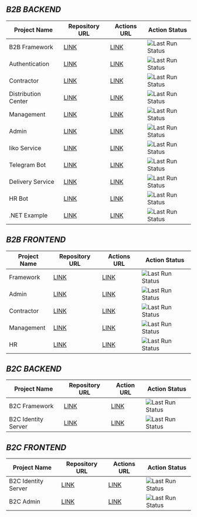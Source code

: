 ## *B2B BACKEND*
| Project Name | Repository URL | Actions URL | Action Status |
|-----------------|----------------|-------------|-------------|
| B2B Framework | [LINK](https://github.com/st-macarons/st-b2b-framework) | [LINK](https://github.com/st-macarons/st-b2b-framework/actions) | ![Last Run Status](https://github.com/st-macarons/st-b2b-framework/actions/workflows/nuget-publish.yaml/badge.svg) |
| Authentication | [LINK](https://github.com/st-macarons/st-b2b-authentication-service) | [LINK](https://github.com/st-macarons/st-b2b-authentication-service/actions) | ![Last Run Status](https://github.com/st-macarons/st-b2b-authentication-service/actions/workflows/docker-image-pipeline.yaml/badge.svg) |
| Contractor | [LINK](https://github.com/st-macarons/st-b2b-contractor) | [LINK](https://github.com/st-macarons/st-b2b-contractor/actions) | ![Last Run Status](https://github.com/st-macarons/st-b2b-contractor/actions/workflows/docker-image-pipeline.yaml/badge.svg) |
| Distribution Center | [LINK](https://github.com/st-macarons/st-b2b-distribution-center) | [LINK](https://github.com/st-macarons/st-b2b-distribution-center/actions) | ![Last Run Status](https://github.com/st-macarons/st-b2b-distribution-center/actions/workflows/docker-image-pipeline.yaml/badge.svg) |
| Management | [LINK](https://github.com/st-macarons/st-b2b-management) | [LINK](https://github.com/st-macarons/st-b2b-management/actions) | ![Last Run Status](https://github.com/st-macarons/st-b2b-management/actions/workflows/docker-image-pipeline.yaml/badge.svg) |
| Admin | [LINK](https://github.com/st-macarons/st-b2b-admin) | [LINK](https://github.com/st-macarons/st-b2b-admin/actions) | ![Last Run Status](https://github.com/st-macarons/st-b2b-admin/actions/workflows/docker-image-pipeline.yaml/badge.svg) |
| Iiko Service | [LINK](https://github.com/st-macarons/st-b2b-iiko-service) | [LINK](https://github.com/st-macarons/st-b2b-iiko-service/actions) | ![Last Run Status](https://github.com/st-macarons/st-b2b-iiko-service/actions/workflows/docker-image-pipeline.yaml/badge.svg) |
| Telegram Bot | [LINK](https://github.com/st-macarons/st-telegram-bot) | [LINK](https://github.com/st-macarons/st-telegram-bot/actions) | ![Last Run Status](https://github.com/st-macarons/st-telegram-bot/actions/workflows/docker-image-pipeline.yaml/badge.svg) |
| Delivery Service | [LINK](https://github.com/st-macarons/st-b2b-delivery-service) | [LINK](https://github.com/st-macarons/st-b2b-delivery-service/actions) | ![Last Run Status](https://github.com/st-macarons/st-b2b-delivery-service/actions/workflows/docker-image-pipeline.yaml/badge.svg) |
| HR Bot | [LINK](https://github.com/st-macarons/st-hr-bot) | [LINK](https://github.com/st-macarons/st-hr-bot/actions) | ![Last Run Status](https://github.com/st-macarons/st-hr-bot/actions/workflows/docker-image-pipeline.yaml/badge.svg) |
| .NET Example | [LINK](https://github.com/st-macarons/st-cicd-dotnet-example) | [LINK](https://github.com/st-macarons/st-cicd-dotnet-example/actions) | ![Last Run Status](https://github.com/st-macarons/st-cicd-dotnet-example/actions/workflows/docker-image-pipeline.yaml/badge.svg) |

## *B2B FRONTEND*
| Project Name | Repository URL | Actions URL | Action Status |
|-----------------|----------------|-------------|-------------|
| Framework | [LINK](https://github.com/st-macarons/st-b2b-framework-ui) | [LINK](https://github.com/st-macarons/st-b2b-framework-ui/actions) | ![Last Run Status](https://github.com/st-macarons/st-b2b-framework-ui/actions/workflows/npm-publish.yaml/badge.svg) |
| Admin | [LINK](https://github.com/st-macarons/st-b2b-admin-ui) | [LINK](https://github.com/st-macarons/st-b2b-admin-ui/actions) | ![Last Run Status](https://github.com/st-macarons/st-b2b-admin-ui/actions/workflows/docker-image-pipeline.yaml/badge.svg) |
| Contractor | [LINK](https://github.com/st-macarons/st-b2b-contractor-ui) | [LINK](https://github.com/st-macarons/st-b2b-contractor-ui/actions) | ![Last Run Status](https://github.com/st-macarons/st-b2b-contractor-ui/actions/workflows/docker-image-pipeline.yaml/badge.svg) |
| Management | [LINK](https://github.com/st-macarons/st-b2b-management-ui) | [LINK](https://github.com/st-macarons/st-b2b-management-ui/actions) | ![Last Run Status](https://github.com/st-macarons/st-b2b-management-ui/actions/workflows/docker-image-pipeline.yaml/badge.svg) |
| HR | [LINK](https://github.com/st-macarons/st-hr-ui) | [LINK](https://github.com/st-macarons/st-hr-ui/actions) | ![Last Run Status](https://github.com/st-macarons/st-hr-ui/actions/workflows/docker-image-pipeline.yaml/badge.svg) |

## *B2C BACKEND*
| Project Name | Repository URL | Action URL | Action Status |
|-----------------|----------------|-------------|-------------|
| B2C Framework | [LINK](https://github.com/st-macarons/st-framework) | [LINK](https://github.com/st-macarons/st-framework/actions)| ![Last Run Status](https://github.com/st-macarons/st-framework/actions/workflows/nuget-publish.yaml/badge.svg) |
| B2C Identity Server | [LINK](https://github.com/st-macarons/st-identity-server) | [LINK](https://github.com/st-macarons/st-identity-server/actions)| ![Last Run Status](https://github.com/st-macarons/st-identity-server/actions/workflows/nuget-publish.yaml/badge.svg) |

## *B2C FRONTEND*
| Project Name | Repository URL | Actions URL | Action Status |
|-----------------|----------------|-------------|-------------|
| B2C Identity Server | [LINK](https://github.com/st-macarons/st-identity-server-ui) | [LINK](https://github.com/st-macarons/st-identity-server-ui/actions)| ![Last Run Status](https://github.com/st-macarons/st-identity-server-ui/actions/workflows/nuget-publish.yaml/badge.svg) |
| B2C Admin | [LINK](https://github.com/st-macarons/st-admin-ui) | [LINK](https://github.com/st-macarons/st-admin-ui/actions)| ![Last Run Status](https://github.com/st-macarons/st-admin-ui/actions/workflows/nuget-publish.yaml/badge.svg) |
